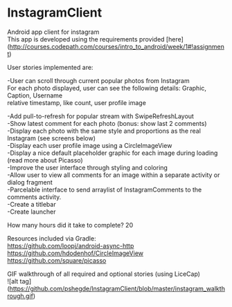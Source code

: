 # InstagramClient
Android app client for instagram<br>
This app is developed using the requirements provided [here] (http://courses.codepath.com/courses/intro_to_android/week/1#!assignment)

User stories implemented are:<br>

-User can scroll through current popular photos from Instagram<br>
For each photo displayed, user can see the following details: Graphic, Caption, Username<br>
relative timestamp, like count, user profile image<br>

-Add pull-to-refresh for popular stream with SwipeRefreshLayout<br>
-Show latest comment for each photo (bonus: show last 2 comments)<br>
-Display each photo with the same style and proportions as the real Instagram (see screens below)<br>
-Display each user profile image using a CircleImageView<br>
-Display a nice default placeholder graphic for each image during loading (read more about Picasso)<br>
-Improve the user interface through styling and coloring<br>
-Allow user to view all comments for an image within a separate activity or dialog fragment<br>
-Parcelable interface to send arraylist of InstagramComments to the comments activity.<br>
-Create a titlebar <br>
-Create launcher<br>

How many hours did it take to complete? 20<br>

Resources included via Gradle:<br>
https://github.com/loopj/android-async-http<br>
https://github.com/hdodenhof/CircleImageView<br>
https://github.com/square/picasso<br>

GIF walkthrough of all required and optional stories (using LiceCap)<br>
![alt tag] (https://github.com/pshegde/InstagramClient/blob/master/instagram_walkthrough.gif)
